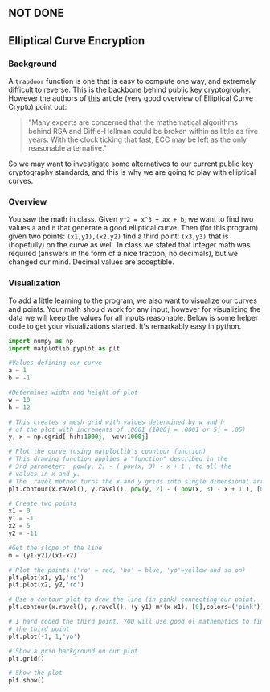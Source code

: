 ## NOT DONE

## Elliptical Curve Encryption

### Background

A `trapdoor` function is one that is easy to compute one way, and extremely difficult to reverse. This is the backbone behind public key cryptogrophy. However the authors of [this](http://arstechnica.com/security/2013/10/a-relatively-easy-to-understand-primer-on-elliptic-curve-cryptography/2/) article (very good overview of Elliptical Curve Crypto) point out: 

>"Many experts are concerned that the mathematical algorithms behind RSA and Diffie-Hellman could be broken within as little as five years. With the clock ticking that fast, ECC may be left as the only reasonable alternative." 

So we may want to investigate some alternatives to our current public key cryptography standards, and this is why we are going to play with elliptical curves. 

### Overview

You saw the math in class. Given `y^2 = x^3 + ax + b`, we want to find two values `a` and `b` that generate a good elliptical curve. Then (for this program) given two points: `(x1,y1),(x2,y2)` find a third point: `(x3,y3)` that is (hopefully) on the curve as well. In class we stated that integer math was required (answers in the form of a nice fraction, no decimals), but we changed our mind. Decimal values are acceptible.

### Visualization

To add a little learning to the program, we also want to visualize our curves and points. Your math should work for any input, however for visualizing the data we will keep the values for all inputs reasonable. Below is some helper code to get your visualizations started. It's remarkably easy in python.

```python
import numpy as np
import matplotlib.pyplot as plt

#Values defining our curve
a = 1
b = -1

#Determines width and height of plot
w = 10
h = 12

# This creates a mesh grid with values determined by w and h
# of the plot with increments of .0001 (1000j = .0001 or 5j = .05)
y, x = np.ogrid[-h:h:1000j, -w:w:1000j]

# Plot the curve (using matplotlib's countour function)
# This drawing function applies a "function" described in the
# 3rd parameter:  pow(y, 2) - ( pow(x, 3) - x + 1 ) to all the
# values in x and y.
# The .ravel method turns the x and y grids into single dimensional arrays
plt.contour(x.ravel(), y.ravel(), pow(y, 2) - ( pow(x, 3) - x + 1 ), [0])

# Create two points
x1 = 0
y1 = -1
x2 = 5
y2 = -11

#Get the slope of the line
m = (y1-y2)/(x1-x2)

# Plot the points ('ro' = red, 'bo' = blue, 'yo'=yellow and so on)
plt.plot(x1, y1,'ro')
plt.plot(x2, y2,'ro')

# Use a contour plot to draw the line (in pink) connecting our point.
plt.contour(x.ravel(), y.ravel(), (y-y1)-m*(x-x1), [0],colors=('pink'))

# I hard coded the third point, YOU will use good ol mathematics to find
# the third point
plt.plot(-1, 1,'yo')

# Show a grid background on our plot
plt.grid()

# Show the plot
plt.show()
